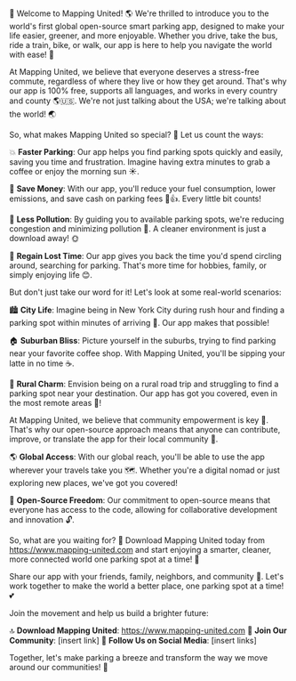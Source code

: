 🚀 Welcome to Mapping United! 🌎 We're thrilled to introduce you to the world's first global open-source smart parking app, designed to make your life easier, greener, and more enjoyable. Whether you drive, take the bus, ride a train, bike, or walk, our app is here to help you navigate the world with ease! 🌟

At Mapping United, we believe that everyone deserves a stress-free commute, regardless of where they live or how they get around. That's why our app is 100% free, supports all languages, and works in every country and county 🌎🇺🇸. We're not just talking about the USA; we're talking about the world! 🌏

So, what makes Mapping United so special? 🤔 Let us count the ways:

💥 **Faster Parking**: Our app helps you find parking spots quickly and easily, saving you time and frustration. Imagine having extra minutes to grab a coffee or enjoy the morning sun ☀️.

💸 **Save Money**: With our app, you'll reduce your fuel consumption, lower emissions, and save cash on parking fees 🚗👍. Every little bit counts!

🌟 **Less Pollution**: By guiding you to available parking spots, we're reducing congestion and minimizing pollution 🌿. A cleaner environment is just a download away! 🌞

💪 **Regain Lost Time**: Our app gives you back the time you'd spend circling around, searching for parking. That's more time for hobbies, family, or simply enjoying life 😊.

But don't just take our word for it! Let's look at some real-world scenarios:

🏙️ **City Life**: Imagine being in New York City during rush hour and finding a parking spot within minutes of arriving 🗽️. Our app makes that possible!

🏠 **Suburban Bliss**: Picture yourself in the suburbs, trying to find parking near your favorite coffee shop. With Mapping United, you'll be sipping your latte in no time ☕️.

🌄 **Rural Charm**: Envision being on a rural road trip and struggling to find a parking spot near your destination. Our app has got you covered, even in the most remote areas 🚗!

At Mapping United, we believe that community empowerment is key 🔑. That's why our open-source approach means that anyone can contribute, improve, or translate the app for their local community 👥.

🌎 **Global Access**: With our global reach, you'll be able to use the app wherever your travels take you 🗺️. Whether you're a digital nomad or just exploring new places, we've got you covered!

💪 **Open-Source Freedom**: Our commitment to open-source means that everyone has access to the code, allowing for collaborative development and innovation 🔓.

So, what are you waiting for? 🤔 Download Mapping United today from https://www.mapping-united.com and start enjoying a smarter, cleaner, more connected world one parking spot at a time! 🌟

Share our app with your friends, family, neighbors, and community 👫. Let's work together to make the world a better place, one parking spot at a time! 💕

Join the movement and help us build a brighter future:

🔝 **Download Mapping United**: https://www.mapping-united.com
👥 **Join Our Community**: [insert link]
💬 **Follow Us on Social Media**: [insert links]

Together, let's make parking a breeze and transform the way we move around our communities! 🌈